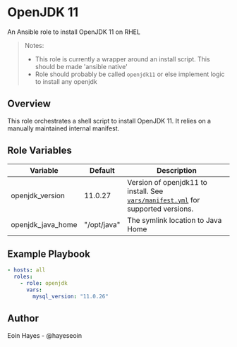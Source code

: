 # OpenJDK 11

An Ansible role to install OpenJDK 11 on RHEL

> Notes:
>
> - This role is currently a wrapper around an install script. This should be made 'ansible native'
> - Role should probably be called `openjdk11` or else implement logic to install any openjdk

## Overview

This role orchestrates a shell script to install OpenJDK 11. It relies on a manually maintained internal manifest.

## Role Variables


| Variable         | Default              | Description                                        |
| ---------------- | -------------------- | -------------------------------------------------- |
| openjdk_version   | 11.0.27           | Version of openjdk11 to install. See [`vars/manifest.yml`](vars/manifest.yml) for supported versions.                     |
| openjdk_java_home   | "/opt/java" | The symlink location to Java Home                |

## Example Playbook

```yaml
- hosts: all
  roles:
    - role: openjdk
      vars:
        mysql_version: "11.0.26"
```

## Author

Eoin Hayes - @hayeseoin